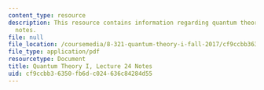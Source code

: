 ```yaml
---
content_type: resource
description: This resource contains information regarding quantum theory I, lecture
  notes.
file: null
file_location: /coursemedia/8-321-quantum-theory-i-fall-2017/cf9ccbb36350fb6dc024636c84284d55_MIT8_321F17_lec24.pdf
file_type: application/pdf
resourcetype: Document
title: Quantum Theory I, Lecture 24 Notes
uid: cf9ccbb3-6350-fb6d-c024-636c84284d55
---
```

